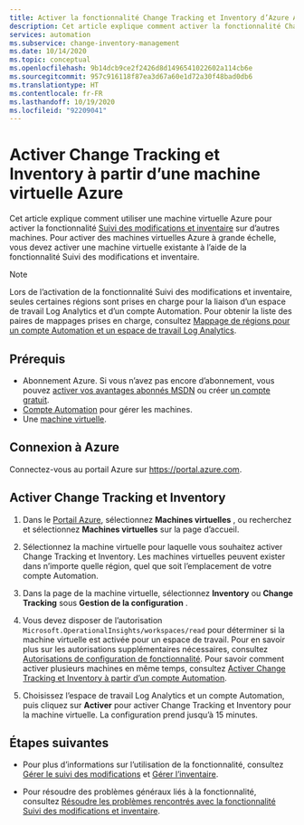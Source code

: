```yaml
---
title: Activer la fonctionnalité Change Tracking et Inventory d’Azure Automation à partir d’une machine virtuelle Azure
description: Cet article explique comment activer la fonctionnalité Change Tracking et Inventory à partir d’une machine virtuelle Azure.
services: automation
ms.subservice: change-inventory-management
ms.date: 10/14/2020
ms.topic: conceptual
ms.openlocfilehash: 9b14dcb9ce2f2426d8d1496541022602a114cb6e
ms.sourcegitcommit: 957c916118f87ea3d67a60e1d72a30f48bad0db6
ms.translationtype: HT
ms.contentlocale: fr-FR
ms.lasthandoff: 10/19/2020
ms.locfileid: "92209041"
---
```

# <a name="enable-change-tracking-and-inventory-from-an-azure-vm"></a>Activer Change Tracking et Inventory à partir d’une machine virtuelle Azure

Cet article explique comment utiliser une machine virtuelle Azure pour activer la fonctionnalité [Suivi des modifications et inventaire](overview.md) sur d’autres machines. Pour activer des machines virtuelles Azure à grande échelle, vous devez activer une machine virtuelle existante à l’aide de la fonctionnalité Suivi des modifications et inventaire.

> [!NOTE]
> Lors de l’activation de la fonctionnalité Suivi des modifications et inventaire, seules certaines régions sont prises en charge pour la liaison d’un espace de travail Log Analytics et d’un compte Automation. Pour obtenir la liste des paires de mappages prises en charge, consultez [Mappage de régions pour un compte Automation et un espace de travail Log Analytics](../how-to/region-mappings.md).

## <a name="prerequisites"></a>Prérequis

* Abonnement Azure. Si vous n’avez pas encore d’abonnement, vous pouvez [activer vos avantages abonnés MSDN](https://azure.microsoft.com/pricing/member-offers/msdn-benefits-details/) ou créer [un compte gratuit](https://azure.microsoft.com/free/?WT.mc_id=A261C142F).
* [Compte Automation](../index.yml) pour gérer les machines.
* Une [machine virtuelle](../../virtual-machines/windows/quick-create-portal.md).

## <a name="sign-in-to-azure"></a>Connexion à Azure

Connectez-vous au portail Azure sur https://portal.azure.com.

## <a name="enable-change-tracking-and-inventory"></a>Activer Change Tracking et Inventory

1. Dans le [Portail Azure](https://portal.azure.com), sélectionnez **Machines virtuelles** , ou recherchez et sélectionnez **Machines virtuelles** sur la page d’accueil.

2. Sélectionnez la machine virtuelle pour laquelle vous souhaitez activer Change Tracking et Inventory. Les machines virtuelles peuvent exister dans n’importe quelle région, quel que soit l’emplacement de votre compte Automation.

3. Dans la page de la machine virtuelle, sélectionnez **Inventory** ou **Change Tracking** sous **Gestion de la configuration** .

4. Vous devez disposer de l’autorisation `Microsoft.OperationalInsights/workspaces/read` pour déterminer si la machine virtuelle est activée pour un espace de travail. Pour en savoir plus sur les autorisations supplémentaires nécessaires, consultez [Autorisations de configuration de fonctionnalité](../automation-role-based-access-control.md#feature-setup-permissions). Pour savoir comment activer plusieurs machines en même temps, consultez [Activer Change Tracking et Inventory à partir d’un compte Automation](enable-from-automation-account.md).

5. Choisissez l’espace de travail Log Analytics et un compte Automation, puis cliquez sur **Activer** pour activer Change Tracking et Inventory pour la machine virtuelle. La configuration prend jusqu’à 15 minutes.

## <a name="next-steps"></a>Étapes suivantes

* Pour plus d’informations sur l’utilisation de la fonctionnalité, consultez [Gérer le suivi des modifications](manage-change-tracking.md) et [Gérer l’inventaire](manage-inventory-vms.md).

* Pour résoudre des problèmes généraux liés à la fonctionnalité, consultez [Résoudre les problèmes rencontrés avec la fonctionnalité Suivi des modifications et inventaire](../troubleshoot/change-tracking.md).